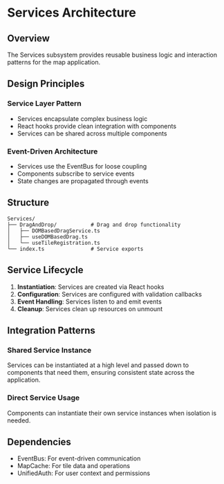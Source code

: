 # Services Architecture

## Overview

The Services subsystem provides reusable business logic and interaction patterns for the map application.

## Design Principles

### Service Layer Pattern
- Services encapsulate complex business logic
- React hooks provide clean integration with components
- Services can be shared across multiple components

### Event-Driven Architecture
- Services use the EventBus for loose coupling
- Components subscribe to service events
- State changes are propagated through events

## Structure

```
Services/
├── DragAndDrop/           # Drag and drop functionality
│   ├── DOMBasedDragService.ts
│   ├── useDOMBasedDrag.ts
│   └── useTileRegistration.ts
└── index.ts               # Service exports
```

## Service Lifecycle

1. **Instantiation**: Services are created via React hooks
2. **Configuration**: Services are configured with validation callbacks
3. **Event Handling**: Services listen to and emit events
4. **Cleanup**: Services clean up resources on unmount

## Integration Patterns

### Shared Service Instance
Services can be instantiated at a high level and passed down to components that need them, ensuring consistent state across the application.

### Direct Service Usage
Components can instantiate their own service instances when isolation is needed.

## Dependencies

- EventBus: For event-driven communication
- MapCache: For tile data and operations
- UnifiedAuth: For user context and permissions